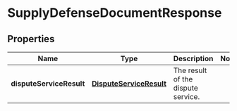

# SupplyDefenseDocumentResponse


## Properties

| Name | Type | Description | Notes |
|------------ | ------------- | ------------- | -------------|
|**disputeServiceResult** | [**DisputeServiceResult**](DisputeServiceResult.md) | The result of the dispute service. |  |



